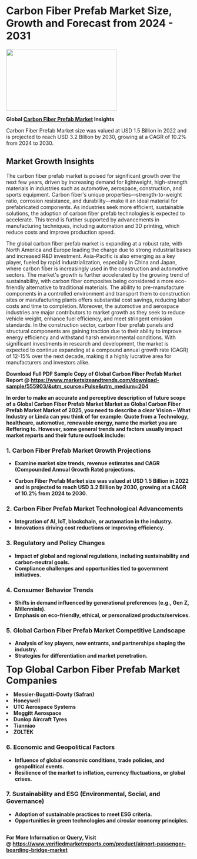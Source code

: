 <H1>Carbon Fiber Prefab Market Size, Growth and Forecast from 2024 - 2031</H1><img class="aligncenter size-medium wp-image-584254" src="https://thirdeyenews.in/wp-content/uploads/2024/09/Global-Market-Research-300x168.jpeg" alt="" width="300" height="168" /><p><strong>Global&nbsp;<a href="https://www.marketsizeandtrends.com/download-sample/555903/&amp;utm_source=Pulse&amp;utm_medium=204">Carbon Fiber Prefab Market</a> Insights</strong></p><p>Carbon Fiber Prefab Market size was valued at USD 1.5 Billion in 2022 and is projected to reach USD 3.2 Billion by 2030, growing at a CAGR of 10.2% from 2024 to 2030.</p><p><h2>Market Growth Insights</h2> <p>The carbon fiber prefab market is poised for significant growth over the next few years, driven by increasing demand for lightweight, high-strength materials in industries such as automotive, aerospace, construction, and sports equipment. Carbon fiber's unique properties—strength-to-weight ratio, corrosion resistance, and durability—make it an ideal material for prefabricated components. As industries seek more efficient, sustainable solutions, the adoption of carbon fiber prefab technologies is expected to accelerate. This trend is further supported by advancements in manufacturing techniques, including automation and 3D printing, which reduce costs and improve production speed.</p> <p><strong></strong></p> <p>The global carbon fiber prefab market is expanding at a robust rate, with North America and Europe leading the charge due to strong industrial bases and increased R&D investment. Asia-Pacific is also emerging as a key player, fueled by rapid industrialization, especially in China and Japan, where carbon fiber is increasingly used in the construction and automotive sectors. The market's growth is further accelerated by the growing trend of sustainability, with carbon fiber composites being considered a more eco-friendly alternative to traditional materials. The ability to pre-manufacture components in a controlled environment and transport them to construction sites or manufacturing plants offers substantial cost savings, reducing labor costs and time to completion. Moreover, the automotive and aerospace industries are major contributors to market growth as they seek to reduce vehicle weight, enhance fuel efficiency, and meet stringent emission standards. In the construction sector, carbon fiber prefab panels and structural components are gaining traction due to their ability to improve energy efficiency and withstand harsh environmental conditions. With significant investments in research and development, the market is expected to continue expanding at a compound annual growth rate (CAGR) of 12-15% over the next decade, making it a highly lucrative area for manufacturers and investors alike.</p> <p><strong></p><p><span class=""><strong>Download Full PDF Sample Copy of Global Carbon Fiber Prefab Market Report</strong> @ <a href="https://www.marketsizeandtrends.com/download-sample/555903/&amp;utm_source=Pulse&amp;utm_medium=204" target="_blank">https://www.marketsizeandtrends.com/download-sample/555903/&amp;utm_source=Pulse&amp;utm_medium=204</a></span></p><p>In order to make an accurate and perceptive description of future scope of a Global&nbsp;Carbon Fiber Prefab Market Market as Global&nbsp;Carbon Fiber Prefab Market Market of 2025, you need to describe a clear Vision &ndash; What Industry or Linda can you think of for example: Quote from a Technology, healthcare, automotive, renewable energy, name the market you are Reffering to. However, some general trends and factors usually impact market reports and their future outlook include:</p><h3>1.&nbsp;<strong>Carbon Fiber Prefab Market Growth Projections</strong></h3><ul><li>Examine market size trends, revenue estimates and CAGR (Compounded Annual Growth Rate) projections.</li><li><p>Carbon Fiber Prefab Market size was valued at USD 1.5 Billion in 2022 and is projected to reach USD 3.2 Billion by 2030, growing at a CAGR of 10.2% from 2024 to 2030.</p></li></ul><h3>2.&nbsp;<strong>Carbon Fiber Prefab Market Technological Advancements</strong></h3><ul><li>Integration of AI, IoT, blockchain, or automation in the industry.</li><li>Innovations driving cost reductions or improving efficiency.</li></ul><h3>3.&nbsp;<strong>Regulatory and Policy Changes</strong></h3><ul><li>Impact of global and regional regulations, including sustainability and carbon-neutral goals.</li><li>Compliance challenges and opportunities tied to government initiatives.</li></ul><h3>4.&nbsp;<strong>Consumer Behavior Trends</strong></h3><ul><li>Shifts in demand influenced by generational preferences (e.g., Gen Z, Millennials).</li><li>Emphasis on eco-friendly, ethical, or personalized products/services.</li></ul><h3>5.&nbsp;<strong>Global Carbon Fiber Prefab Market Competitive Landscape</strong></h3><ul><li>Analysis of key players, new entrants, and partnerships shaping the industry.</li><li>Strategies for differentiation and market penetration.</li></ul><p data-pm-slice="1 1 []"><span style="color: inherit; font-family: inherit; font-size: 25px;">Top Global Carbon Fiber Prefab Market Companies</span></p><div class="" data-test-id=""><p><li>Messier-Bugatti-Dowty (Safran)</li><li> Honeywell</li><li> UTC Aerospace Systems</li><li> Meggitt Aerospace</li><li> Dunlop Aircraft Tyres</li><li> Tianniao</li><li> ZOLTEK</li></p></div><h3>6.&nbsp;<strong>Economic and Geopolitical Factors</strong></h3><ul><li>Influence of global economic conditions, trade policies, and geopolitical events.</li><li>Resilience of the market to inflation, currency fluctuations, or global crises.</li></ul><h3>7.&nbsp;<strong>Sustainability and ESG (Environmental, Social, and Governance)</strong></h3><ul><li>Adoption of sustainable practices to meet ESG criteria.</li><li>Opportunities in green technologies and circular economy principles.</li></ul><h2><strong style="font-size: 14px;">For More Information or Query, Visit @&nbsp;</strong><a style="background-color: #ffffff; font-size: 14px;" href="https://www.marketsizeandtrends.com/report/carbon-fiber-prefab-market/" target="_blank">https://www.verifiedmarketreports.com/product/airport-passenger-boarding-bridge-market</a></h2>
